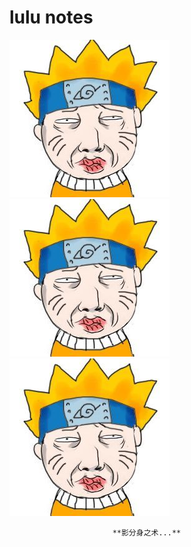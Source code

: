lulu notes
========================
![lulu](./_image/lulu.jpg)![lulu](./_image/lulu.jpg)![lulu](./_image/lulu.jpg)

                           **影分身之术...**


